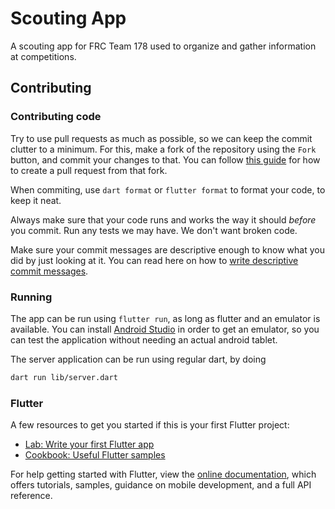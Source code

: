 # Scouting App

A scouting app for FRC Team 178 used to organize and gather information at competitions.

## Contributing

### Contributing code

Try to use pull requests as much as possible, so we can keep the commit clutter to a minimum. For this, make a fork of the repository using the `Fork` button, and commit your changes to that. You can follow [this guide](https://docs.github.com/en/pull-requests/collaborating-with-pull-requests/proposing-changes-to-your-work-with-pull-requests/creating-a-pull-request-from-a-fork) for how to create a pull request from that fork.

When commiting, use `dart format` or `flutter format` to format your code, to keep it neat.

Always make sure that your code runs and works the way it should *before* you commit. Run any tests we may have. We don't want broken code.

Make sure your commit messages are descriptive enough to know what you did by just looking at it. You can read here on how to [write descriptive commit messages](https://cbea.ms/git-commit/).

### Running

The app can be run using `flutter run`, as long as flutter and an emulator is available. You can install [Android Studio](https://developer.android.com/studio/) in order to get an emulator, so you can test the application without needing an actual android tablet.

The server application can be run using regular dart, by doing
```zsh
dart run lib/server.dart
```

### Flutter

A few resources to get you started if this is your first Flutter project:

- [Lab: Write your first Flutter app](https://flutter.dev/docs/get-started/codelab)
- [Cookbook: Useful Flutter samples](https://flutter.dev/docs/cookbook)

For help getting started with Flutter, view the
[online documentation](https://flutter.dev/docs), which offers tutorials,
samples, guidance on mobile development, and a full API reference.

